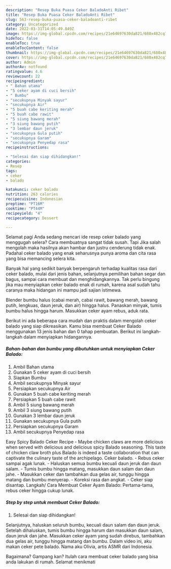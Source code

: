 ```yaml
---
description: "Resep Buka Puasa Ceker BaladoAnti Ribet"
title: "Resep Buka Puasa Ceker BaladoAnti Ribet"
slug: 563-resep-buka-puasa-ceker-baladoanti-ribet
category: Uncategorized
date: 2022-03-31T14:05:49.849Z
image: https://img-global.cpcdn.com/recipes/21e64697630da821/680x482cq70/ceker-balado-foto-resep-utama.jpg
hideToc: false
enableToc: true
enableTocContent: false
thumbnail: https://img-global.cpcdn.com/recipes/21e64697630da821/680x482cq70/ceker-balado-foto-resep-utama.jpg
cover: https://img-global.cpcdn.com/recipes/21e64697630da821/680x482cq70/ceker-balado-foto-resep-utama.jpg
author: Admin
authorAv: notfound
ratingvalue: 4.6
reviewcount: 22
recipeingredient:
- " Bahan utama"
- "5 ceker ayam di cuci bersih"
- " Bumbu"
- "secukupnya Minyak sayur"
- "secukupnya Air"
- "5 buah cabe keriting merah"
- "5 buah cabe rawit"
- "5 siung bawang merah"
- "3 siung bawang putih"
- "3 lembar daun jeruk"
- "secukupnya Gula putih"
- "secukupnya Garam"
- "secukupnya Penyedap rasa"
recipeinstructions:

- "Selesai dan siap dihidangkan!"
categories:
- Resep
tags:
- ceker
- balado

katakunci: ceker balado 
nutrition: 263 calories
recipecuisine: Indonesian
preptime: "PT16M"
cooktime: "PT44M"
recipeyield: "4"
recipecategory: Dessert

---
```



Selamat pagi Anda sedang mencari ide resep ceker balado yang menggugah selera? Cara membuatnya sangat tidak susah. Tapi Jika salah mengolah maka hasilnya akan hambar dan justru cenderung tidak enak. Padahal ceker balado yang enak seharusnya punya aroma dan cita rasa yang bisa memancing selera kita.


Banyak hal yang sedikit banyak berpengaruh terhadap kualitas rasa dari ceker balado, mulai dari jenis bahan, selanjutnya pemilihan bahan segar dan bagus, sampai cara membuat dan menghidangkannya. Tak perlu bingung jika mau menyiapkan ceker balado enak di rumah, karena asal sudah tahu caranya maka hidangan ini mampu jadi sajian istimewa.

Blender bumbu halus (cabai merah, cabai rawit, bawang merah, bawang putih, lengkuas, daun jeruk, dan air) hingga halus. Panaskan minyak, tumis bumbu halus hingga harum. Masukkan ceker ayam rebus, aduk rata.


Berikut ini ada beberapa cara mudah dan praktis dalam mengolah ceker balado yang siap dikreasikan. Kamu bisa membuat Ceker Balado menggunakan 13 jenis bahan dan 0 tahap pembuatan. Berikut ini langkah-langkah dalam menyiapkan hidangannya.

<!--inarticleads1-->

##### Bahan-bahan dan bumbu yang dibutuhkan untuk menyiapkan Ceker Balado:

1. Ambil  Bahan utama
1. Gunakan 5 ceker ayam di cuci bersih
1. Siapkan  Bumbu
1. Ambil secukupnya Minyak sayur
1. Persiapkan secukupnya Air
1. Gunakan 5 buah cabe keriting merah
1. Persiapkan 5 buah cabe rawit
1. Ambil 5 siung bawang merah
1. Ambil 3 siung bawang putih
1. Gunakan 3 lembar daun jeruk
1. Gunakan secukupnya Gula putih
1. Persiapkan secukupnya Garam
1. Ambil secukupnya Penyedap rasa


Easy Spicy Balado Ceker Recipe - Maybe chicken claws are more delicious when served with delicious and delicious spicy Balado seasoning. This taste of chicken claw broth plus Balado is indeed a taste collaboration that can captivate the culinary taste of the archipelago. Ceker balado. - Rebus ceker sampai agak lunak. - Haluskan semua bumbu kecuali daun jeruk dan daun salam. - Tumis bumbu hingga matang, masukkan daun salam dan daun jahe. - Masukkan ceker dan tambahkan dua gelas air, tunggu hingga matang dan bumbu menyerap. - Koreksi rasa dan angkat. - Ceker siap disantap. Langkah/ Cara Membuat Ceker Ayam Balado: Pertama-tama, rebus ceker hingga cukup lunak. 

<!--inarticleads2-->

##### Step by step untuk membuat Ceker Balado:


1. Selesai dan siap dihidangkan!

Selanjutnya, haluskan seluruh bumbu, kecuali daun salam dan daun jeruk. Setelah dihaluskan, tumis bumbu hingga harum dan masukkan daun salam, daun jeruk dan jahe. Masukkan ceker ayam yang sudah direbus, tambahkan dua gelas air, tunggu hingga matang dan bumbu. Dalam video ini, aku makan ceker pete balado. Nama aku Olivia, artis ASMR dari Indonesia. 

Bagaimana? Gampang kan? Itulah cara membuat ceker balado yang bisa anda lakukan di rumah. Selamat menikmati
